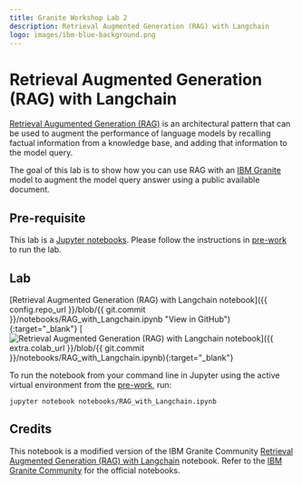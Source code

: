 ```yaml
---
title: Granite Workshop Lab 2
description: Retrieval Augmented Generation (RAG) with Langchain
logo: images/ibm-blue-background.png
---
```


# Retrieval Augmented Generation (RAG) with Langchain

[Retrieval Augumented Generation (RAG)](https://research.ibm.com/blog/retrieval-augmented-generation-RAG) is an architectural pattern that can be used to augment the performance of language models by recalling factual information from a knowledge base, and adding that information to the model query.

The goal of this lab is to show how you can use RAG with an [IBM Granite](https://www.ibm.com/granite) model to augment the model query answer using a public available document.

## Pre-requisite

This lab is a [Jupyter notebooks](https://jupyter.org/). Please follow the instructions in [pre-work](../pre-work/README.md) to run the lab.

## Lab

[Retrieval Augmented Generation (RAG) with Langchain notebook]({{ config.repo_url }}/blob/{{ git.commit }}/notebooks/RAG_with_Langchain.ipynb "View in GitHub"){:target="_blank"}
[![Retrieval Augmented Generation (RAG) with Langchain notebook](https://colab.research.google.com/assets/colab-badge.svg "Open In Colab")]({{ extra.colab_url }}/blob/{{ git.commit }}/notebooks/RAG_with_Langchain.ipynb){:target="_blank"}

To run the notebook from your command line in Jupyter using the active virtual environment from the [pre-work](../pre-work/README.md#install-jupyter), run:

```shell
jupyter notebook notebooks/RAG_with_Langchain.ipynb
```

## Credits

This notebook is a modified version of the IBM Granite Community [Retrieval Augmented Generation (RAG) with Langchain](https://github.com/ibm-granite-community/granite-snack-cookbook/blob/main/recipes/RAG/RAG_with_Langchain.ipynb) notebook. Refer to the [IBM Granite Community](https://github.com/ibm-granite-community) for the official notebooks.
